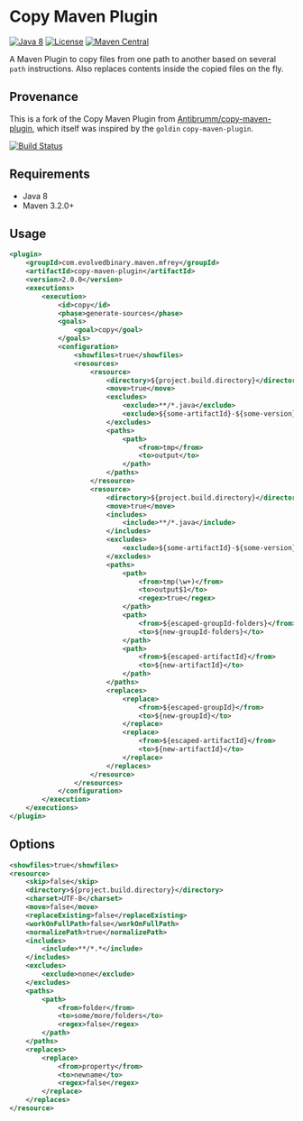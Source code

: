 # Copy Maven Plugin

[![Java 8](https://img.shields.io/badge/java-8-blue.svg)](https://adoptopenjdk.net/)
[![License](https://img.shields.io/badge/license-Apache%202.0-blue.svg)](http://www.apache.org/licenses/LICENSE-2.0.txt)
[![Maven Central](https://maven-badges.herokuapp.com/maven-central/com.evolvedbinary.maven.mfrey/opy-maven-plugin/badge.svg)](https://search.maven.org/search?q=g:com.evolvedbinary.maven.mfrey)

A Maven Plugin to copy files from one path to another based on several `path` instructions.
Also replaces contents inside the copied files on the fly.

## Provenance
This is a fork of the Copy Maven Plugin from [Antibrumm/copy-maven-plugin](https://github.com/Antibrumm/copy-maven-plugin), which itself was inspired by the `goldin` `copy-maven-plugin`. 

[![Build Status](https://travis-ci.org/evolvedbinary/copy-maven-plugin.png)](https://travis-ci.org/Antibrumm/copy-maven-plugin)

## Requirements
* Java 8
* Maven 3.2.0+

## Usage
```xml
<plugin>
    <groupId>com.evolvedbinary.maven.mfrey</groupId>
    <artifactId>copy-maven-plugin</artifactId>
    <version>2.0.0</version>
    <executions>
        <execution>
            <id>copy</id>
            <phase>generate-sources</phase>
            <goals>
                <goal>copy</goal>
            </goals>
            <configuration>
                <showfiles>true</showfiles>
                <resources>
                    <resource>
                        <directory>${project.build.directory}</directory>
                        <move>true</move>
                        <excludes>
                            <exclude>**/*.java</exclude>
                            <exclude>${some-artifactId}-${some-version}/src/**</exclude>
                        </excludes>
                        <paths>
                            <path>
                                <from>tmp</from>
                                <to>output</to>
                            </path>
                        </paths>
                    </resource>
                    <resource>
                        <directory>${project.build.directory}</directory>
                        <move>true</move>
                        <includes>
                            <include>**/*.java</include>
                        </includes>
                        <excludes>
                            <exclude>${some-artifactId}-${some-version}/src/**</exclude>
                        </excludes>
                        <paths>
                            <path>
                                <from>tmp(\w+)</from>
                                <to>output$1</to>
                                <regex>true</regex>
                            </path>
                            <path>
                                <from>${escaped-groupId-folders}</from>
                                <to>${new-groupId-folders}</to>
                            </path>
                            <path>
                                <from>${escaped-artifactId}</from>
                                <to>${new-artifactId}</to>
                            </path>
                        </paths>
                        <replaces>
                            <replace>
                                <from>${escaped-groupId}</from>
                                <to>${new-groupId}</to>
                            </replace>
                            <replace>
                                <from>${escaped-artifactId}</from>
                                <to>${new-artifactId}</to>
                            </replace>
                        </replaces>
                    </resource>
                </resources>
            </configuration>
        </execution>
    </executions>
</plugin>
```

## Options
```xml
<showfiles>true</showfiles>
<resource>
    <skip>false</skip>
    <directory>${project.build.directory}</directory>
    <charset>UTF-8</charset>
    <move>false</move>
    <replaceExisting>false</replaceExisting>
    <workOnFullPath>false</workOnFullPath>
    <normalizePath>true</normalizePath>
    <includes>
        <include>**/*.*</include>
    </includes>
    <excludes>
        <exclude>none</exclude>
    </excludes>
    <paths>
        <path>
            <from>folder</from>
            <to>some/more/folders</to>
            <regex>false</regex>
        </path>
    </paths>
    <replaces>
        <replace>
            <from>property</from>
            <to>newname</to>
            <regex>false</regex>
        </replace>
    </replaces>
</resource>
```

